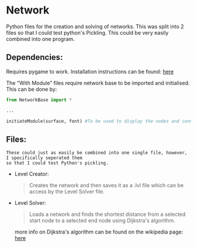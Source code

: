 # Network

Python files for the creation and solving of networks.
This was split into 2 files so that I could test python's Pickling. This could be very easily combined into one program.

## Dependencies:

  Requires pygame to work. Installation instructions can be found: [here](https://www.pygame.org/wiki/GettingStarted)
  
  The "With Module" files require network base to be imported and initialised. This can be done by:
  
  ```python
  from NetworkBase import *
  
  ...
  
  initiateModule(surface, font) #To be used to display the nodes and connections.
  ```

## Files: 

    These could just as easily be combined into one single file, however, I specifically seperated them 
    so that I could test Python's pickling.
    
  - Level Creator: 
  
    >Creates the network and then saves it as a .lvl file which
    can be access by the Level Solver file.
   
  - Level Solver:
    
    >Loads a network and finds the shortest distance from a selected start node to 
    a selected end node using Dijkstra's algorithm.
    
    more info on Dijkstra's algorithm can be found on the wikipedia page: [here](https://en.wikipedia.org/wiki/Dijkstra%27s_algorithm)
    
    
